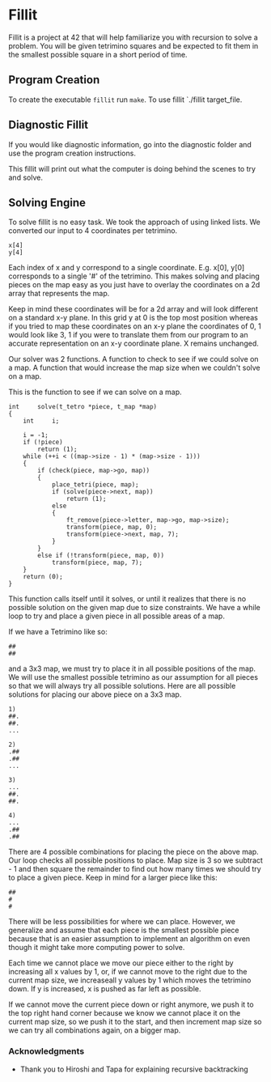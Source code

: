 # Fillit

Fillit is a project at 42 that will help familiarize you with recursion to solve a problem. You will be given tetrimino squares and be expected to fit them in the smallest possible square in a short period of time.

## Program Creation

To create the executable `fillit` run `make`. To use fillit `./fillit target_file.

## Diagnostic Fillit

If you would like diagnostic information, go into the diagnostic folder and use the program creation instructions.

This fillit will print out what the computer is doing behind the scenes to try and solve.

## Solving Engine

To solve fillit is no easy task. We took the approach of using linked lists. We converted our input to 4 coordinates per tetrimino.
```
x[4]
y[4]
```
Each index of x and y correspond to a single coordinate. E.g. x[0], y[0] corresponds to a single '#' of the tetrimino. This makes solving and placing pieces on the map easy as you just have to overlay the coordinates on a 2d array that represents the map.

Keep in mind these coordinates will be for a 2d array and will look different on a standard x-y plane. In this grid y at 0 is the top most position whereas if you tried to map these coordinates on an x-y plane the coordinates of 0, 1 would look like 3, 1 if you were to translate them from our program to an accurate representation on an x-y coordinate plane. X remains unchanged.

Our solver was 2 functions. A function to check to see if we could solve on a map. A function that would increase the map size when we couldn't solve on a map.

This is the function to see if we can solve on a map.
```
int		solve(t_tetro *piece, t_map *map)
{
	int		i;

	i = -1;
	if (!piece)
		return (1);
	while (++i < ((map->size - 1) * (map->size - 1)))
	{
		if (check(piece, map->go, map))
		{
			place_tetri(piece, map);
			if (solve(piece->next, map))
				return (1);
			else
			{
				ft_remove(piece->letter, map->go, map->size);
				transform(piece, map, 0);
				transform(piece->next, map, 7);
			}
		}
		else if (!transform(piece, map, 0))
			transform(piece, map, 7);
	}
	return (0);
}
```

This function calls itself until it solves, or until it realizes that there is no possible solution on the given map due to size constraints. We have a while loop to try and place a given piece in all possible areas of a map.

If we have a Tetrimino like so:

```
##
##
```

and a 3x3 map, we must try to place it in all possible positions of the map. We will use the smallest possible tetrimino as our assumption for all pieces so that we will always try all possible solutions. Here are all possible solutions for placing our above piece on a 3x3 map.

```
1)
##.
##.
...

2)
.##
.##
...

3)
...
##.
##.

4)
...
.##
.##
```
There are 4 possible combinations for placing the piece on the above map. Our loop checks all possible positions to place. Map size is 3 so we subtract - 1 and then square the remainder to find out how many times we should try to place a given piece. Keep in mind for a larger piece like this:
```
##
#
#
```
There will be less possibilities for where we can place. However, we generalize and assume that each piece is the smallest possible piece because that is an easier assumption to implement an algorithm on even though it might take more computing power to solve.

Each time we cannot place we move our piece either to the right by increasing all x values by 1, or, if we cannot move to the right due to the current map size, we increaseall y values by 1 which moves the tetrimino down. If y is increased, x is pushed as far left as possible.

If we cannot move the current piece down or right anymore, we push it to the top right hand corner because we know we cannot place it on the current map size, so we push it to the start, and then increment map size so we can try all combinations again, on a bigger map.

### Acknowledgments

* Thank you to Hiroshi and Tapa for explaining recursive backtracking

